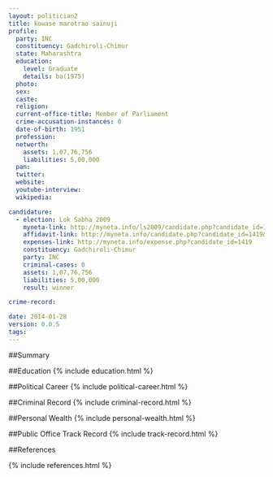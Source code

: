 ```yaml
---
layout: politician2
title: kowase marotrao sainuji
profile: 
  party: INC
  constituency: Gadchiroli-Chimur
  state: Maharashtra
  education: 
    level: Graduate
    details: ba(1975)
  photo: 
  sex: 
  caste: 
  religion: 
  current-office-title: Member of Parliament
  crime-accusation-instances: 0
  date-of-birth: 1951
  profession: 
  networth: 
    assets: 1,07,76,756
    liabilities: 5,00,000
  pan: 
  twitter: 
  website: 
  youtube-interview: 
  wikipedia: 

candidature: 
  - election: Lok Sabha 2009
    myneta-link: http://myneta.info/ls2009/candidate.php?candidate_id=1419
    affidavit-link: http://myneta.info/candidate.php?candidate_id=1419&scan=original
    expenses-link: http://myneta.info/expense.php?candidate_id=1419
    constituency: Gadchiroli-Chimur 
    party: INC
    criminal-cases: 0
    assets: 1,07,76,756
    liabilities: 5,00,000
    result: winner 

crime-record: 

date: 2014-01-28
version: 0.0.5
tags: 
---
```

##Summary


##Education
{% include education.html %}


##Political Career
{% include political-career.html %}


##Criminal Record
{% include criminal-record.html %}


##Personal Wealth
{% include personal-wealth.html %}


##Public Office Track Record
{% include track-record.html %}


##References


{% include references.html %}